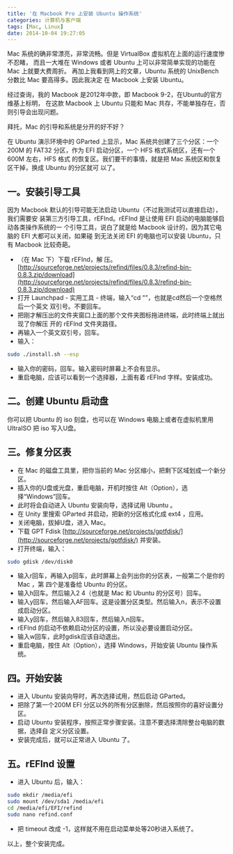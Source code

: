 ```yaml
---
title: '在 Macbook Pro 上安装 Ubuntu 操作系统'
categories: 计算机与客户端
tags: [Mac, Linux]
date: 2014-10-04 19:27:05
---
```


Mac 系统的确非常漂亮，非常流畅。但是 VirtualBox 虚拟机在上面的运行速度惨不忍睹，
而且一大堆在 Windows 或者 Ubuntu 上可以非常简单实现的功能在 Mac 上就要大费周折。
再加上我看到网上的文章，Ubuntu 系统的 UnixBench 分数比 Mac 要高得多。因此我决定
在 Macbook 上安装 Ubuntu。

经过查询，我的 Macbook 是2012年中款，即 Macbook 9-2，在Ubuntu的官方维基上标明，
在这款 Macbook 上 Ubuntu 只能和 Mac 共存，不能单独存在，否则引导会出现问题。

拜托，Mac 的引导和系统是分开的好不好？

在 Ubuntu 演示环境中的 GParted 上显示，Mac 系统共创建了三个分区：一个 200M 的
FAT32 分区，作为 EFI 启动分区，一个 HFS 格式系统区，还有一个 600M 左右，HFS 格式
的恢复区。我们要干的事情，就是把 Mac 系统区和恢复区干掉，换成 Ubuntu 的分区就可
以了。

## 一。安装引导工具

因为 Macbook 默认的引导可能无法启动 Ubuntu（不过我测试可以直接启动），我们需要安
装第三方引导工具，rEFInd。rEFInd 是让使用 EFI 启动的电脑能够启动各类操作系统的一
个引导工具，说白了就是给 Macbook 设计的，因为其它电脑的 EFI 大都可以关闭，如果碰
到无法关闭 EFI 的电脑也可以安装 Ubuntu，只有 Macbook 比较奇葩。

- （在 Mac 下）下载 rEFInd，解
  压。[http://sourceforge.net/projects/refind/files/0.8.3/refind-bin-0.8.3.zip/download](http://sourceforge.net/projects/refind/files/0.8.3/refind-bin-0.8.3.zip/download)
- 打开 Launchpad - 实用工具 - 终端，输入“cd "”，也就是cd然后一个空格然后一个英文
  双引号。不要回车。
- 把刚才解压出的文件夹窗口上面的那个文件夹图标拖进终端，此时终端上就出现了你解压
  开的 rEFInd 文件夹路径。
- 再输入一个英文双引号，回车。
- 输入：

```bash
sudo ./install.sh --esp
```

- 输入你的密码，回车。输入密码时屏幕上不会有显示。
- 重启电脑，应该可以看到一个选择器，上面有着 rEFInd 字样。安装成功。

## 二。创建 Ubuntu 启动盘

你可以把 Ubuntu 的 iso 刻盘，也可以在 Windows 电脑上或者在虚拟机里用 UltraISO 把
iso 写入U盘。

## 三。修复分区表

- 在 Mac 的磁盘工具里，把你当前的 Mac 分区缩小，把剩下区域划成一个新分区。
- 插入你的U盘或光盘，重启电脑，开机时按住 Alt（Option），选择“Windows”回车。
- 此时将会自动进入 Ubuntu 安装向导，选择试用 Ubuntu 。
- 在 Unity 里搜索 GParted 并启动，把新的分区格式化成 ext4 ，应用。
- 关闭电脑，拔掉U盘，进入 Mac。
- 下载 GPT Fdisk
  [http://sourceforge.net/projects/gptfdisk/](http://sourceforge.net/projects/gptfdisk/)
  并安装。
- 打开终端，输入：

```bash
sudo gdisk /dev/disk0
```

- 输入r回车，再输入p回车，此时屏幕上会列出你的分区表，一般第二个是你的 Mac ，第
  四个是准备给 Ubuntu 的分区。
- 输入h回车。然后输入2 4（也就是 Mac 和 Ubuntu 的分区号）回车。
- 输入y回车，然后输入AF回车。这是设置分区类型。然后输入n，表示不设置成启动分区。
- 输入y回车，然后输入83回车，然后输入n回车。
- rEFInd 的启动不依赖启动分区的设置，所以没必要设置启动分区。
- 输入w回车，此时gdisk应该自动退出。
- 重启电脑，按住 Alt（Option），选择 Windows，开始安装 Ubuntu 操作系统。

## 四。开始安装

- 进入 Ubuntu 安装向导时，再次选择试用，然后启动 GParted。
- 把除了第一个200M EFI 分区以外的所有分区删除，然后按照你的喜好设置分区。
- 启动 Ubuntu 安装程序，按照正常步骤安装。注意不要选择清除整台电脑的数据，选择自
  定义分区设置。
- 安装完成后，就可以正常进入 Ubuntu 了。

## 五。rEFInd 设置

- 进入 Ubuntu 后，输入：

```bash
sudo mkdir /media/efi
sudo mount /dev/sda1 /media/efi
cd /media/efi/EFI/refind
sudo nano refind.conf
```

- 把 timeout 改成 -1，这样就不用在启动菜单处等20秒进入系统了。

以上，整个安装完成。
